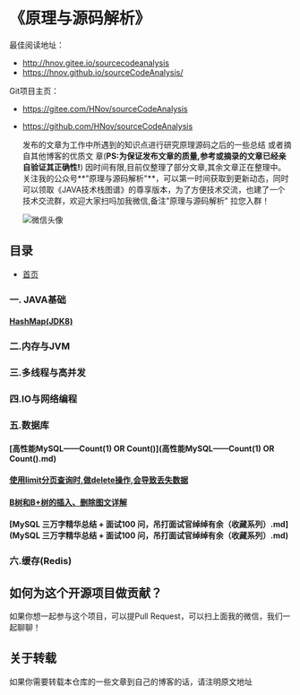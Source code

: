 # 《原理与源码解析》

最佳阅读地址：
-  http://hnov.gitee.io/sourcecodeanalysis
-  https://hnov.github.io/sourceCodeAnalysis/

Git项目主页：
- https://gitee.com/HNov/sourceCodeAnalysis

- https://github.com/HNov/sourceCodeAnalysis

   发布的文章为工作中所遇到的知识点进行研究原理源码之后的一些总结 或者摘自其他博客的优质文  章(**PS:为保证发布文章的质量,参考或摘录的文章已经亲自验证其正确性!**)
   因时间有限,目前仅整理了部分文章,其余文章正在整理中。关注我的公众号**"原理与源码解析"**，可以第一时间获取到更新动态，同时可以领取《JAVA技术栈图谱》的尊享版本，为了方便技术交流，也建了一个技术交流群，欢迎大家扫吗加我微信,备注"原理与源码解析" 拉您入群！
   
   
   
   ![微信头像](https://gitee.com/HNov/image/raw/master/typora/20200608211114.png)


## 目录

- [首页](README.md)
 ### 一. JAVA基础
   #### [HashMap(JDK8)](docs/HashMap(JDK8)知识汇总.md)
 ### 二.内存与JVM
 ### 三.多线程与高并发
 ### 四.IO与网络编程
 ### 五.数据库
  #### [高性能MySQL——Count(1) OR Count()](高性能MySQL——Count(1) OR Count().md)
  #### [使用limit分页查询时,做delete操作,会导致丢失数据](使用limit分页查询时,做delete操作,会导致丢失数据.md)
  #### [B树和B+树的插入、删除图文详解](B树和B+树的插入、删除图文详解.md)
  #### [MySQL 三万字精华总结 + 面试100 问，吊打面试官绰绰有余（收藏系列）.md](MySQL 三万字精华总结 + 面试100 问，吊打面试官绰绰有余（收藏系列）.md)
 ### 六.缓存(Redis)

## 如何为这个开源项目做贡献？
如果你想一起参与这个项目，可以提Pull Request，可以扫上面我的微信，我们一起聊聊！



## 关于转载
如果你需要转载本仓库的一些文章到自己的博客的话，请注明原文地址